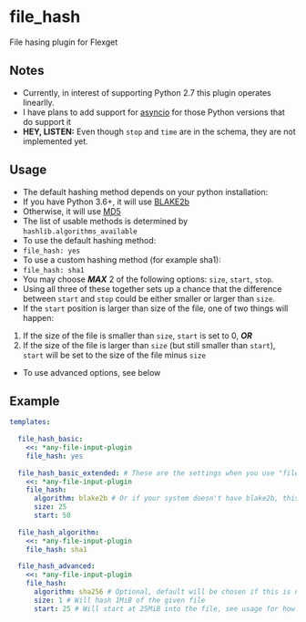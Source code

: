 # file_hash
File hasing plugin for Flexget

## Notes
-   Currently, in interest of supporting Python 2.7 this plugin operates linearlly.
-   I have plans to add support for [asyncio](https://docs.python.org/3/library/asyncio.html) for those Python versions that do support it
-   **HEY, LISTEN:** Even though `stop` and `time` are in the schema, they are not implemented yet.

## Usage
-   The default hashing method depends on your python installation:
  -   If you have Python 3.6+, it will use [BLAKE2b](https://en.wikipedia.org/wiki/BLAKE_%28hash_function%29#BLAKE2)
  -   Otherwise, it will use [MD5](https://en.wikipedia.org/wiki/MD5)
-   The list of usable methods is determined by `hashlib.algorithms_available`
-   To use the default hashing method:
  -   `file_hash: yes`
-   To use a custom hashing method (for example sha1):
  -   `file_hash: sha1`
-   You may choose ***MAX*** 2 of the following options: `size`, `start`, `stop`.
  -   Using all three of these together sets up a chance that the difference between `start` and `stop` could be either smaller or larger than `size`.
-   If the `start` position is larger than size of the file, one of two things will happen:
  1. If the size of the file is smaller than `size`, `start` is set to 0, ***OR***
  1. If the size of the file is larger than `size` (but still smaller than `start`), `start` will be set to the size of the file minus `size`
-   To use advanced options, see below

## Example
```yml
templates:
  
  file_hash_basic:
    <<: *any-file-input-plugin
    file_hash: yes
    
  file_hash_basic_extended: # These are the settings when you use "file_hash: yes"
    <<: *any-file-input-plugin
    file_hash:
      algorithm: blake2b # Or if your system doesn't have blake2b, this will be md5
      size: 25
      start: 50
    
  file_hash_algorithm:
    <<: *any-file-input-plugin
    file_hash: sha1
    
  file_hash_advanced:
    <<: *any-file-input-plugin
    file_hash:
      algorithm: sha256 # Optional, default will be chosen if this is not set
      size: 1 # Will hash 1MiB of the given file
      start: 25 # Will start at 25MiB into the file, see usage for how this applies to files smaller than this value
```
